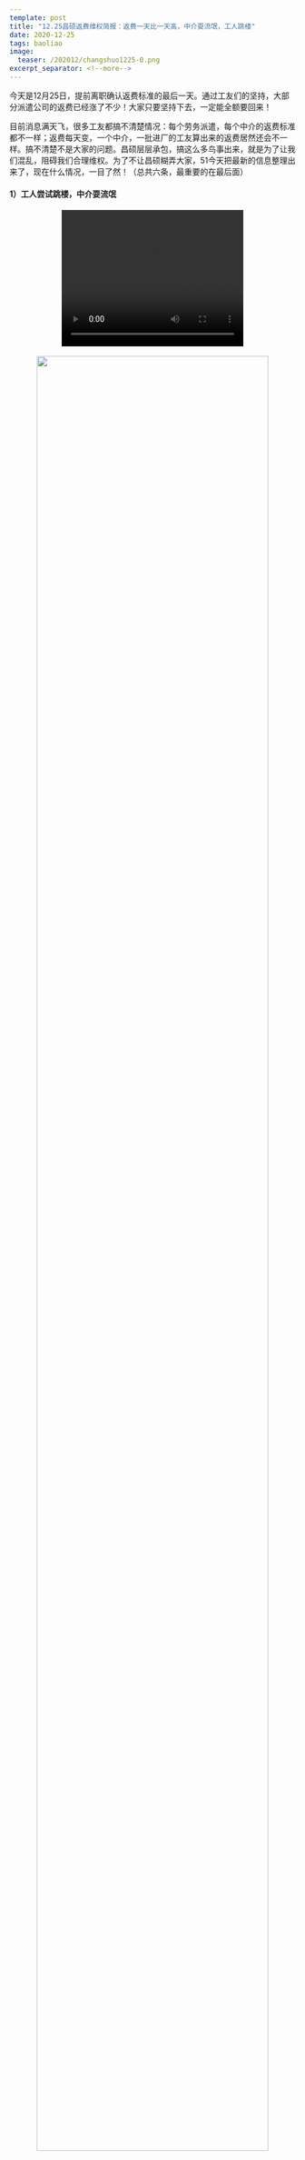 ```yaml
---
template: post
title: "12.25昌硕返费维权简报：返费一天比一天高，中介耍流氓，工人跳楼"
date: 2020-12-25
tags: baoliao
image:
  teaser: /202012/changshuo1225-0.png
excerpt_separator: <!--more-->
---
```


今天是12月25日，提前离职确认返费标准的最后一天。通过工友们的坚持，大部分派遣公司的返费已经涨了不少！大家只要坚持下去，一定能全额要回来！

目前消息满天飞，很多工友都搞不清楚情况：每个劳务派遣，每个中介的返费标准都不一样；返费每天变，一个中介，一批进厂的工友算出来的返费居然还会不一样。搞不清楚不是大家的问题。昌硕层层承包，搞这么多鸟事出来，就是为了让我们混乱，阻碍我们合理维权。为了不让昌硕糊弄大家，51今天把最新的信息整理出来了，现在什么情况，一目了然！（总共六条，最重要的在最后面）

<!--more-->

#### 1）工人尝试跳楼，中介耍流氓

<div style="text-align:center">
<video width="320" height="240" controls>
  <source src="/videos/changshuo1225-1.mp4" type="video/mp4">
哎呀！你的浏览器不支持视频播放。
</video>
</div><br>

<div style="text-align:center"><img src="/images/202012/changshuo1225-1.png" width="90%"></div>
<div style="text-align:center"><img src="/images/202012/changshuo1225-1-1.jpg" width="90%"></div>

网传视频显示有工人跳楼。目前不确定是昌硕还是世硕，还是两地都有。**如果有人了解详情请联系51爆料！（文末扫码加小编）**

<div style="text-align:center"><img src="/images/202012/changshuo1225-2.png" width="90%"></div>

也有工人被中介刁难，如果遇到类似情况，也同样欢迎向51爆料！



#### 2）返费一天比一天高！提早签的工友们吃亏了！

工友们经过几天跟昌硕和劳务派遣来回折腾，发现每天答应给的返费不一样。 *有一些人签了，发现第二天就涨了2000。*早早签了的就吃大亏了！咱们应该意识到，他们一批一批处理，就是想分化大家，欺骗一部分人先离开，退出维权的队伍。实际上，这个返费他们给得起，他们只是不想给（昌硕的年报显示昌硕去年给屁事没干的股东发了约26亿人民币），能多坑工人几百块钱，他们就耍尽手段去坑。但是工人这么多，昌硕惹不起，只要工友们坚持不放弃，返费一定能要回来。

<div style="text-align:center"><img src="/images/202012/changshuo1225-3.png" width="90%"></div><br>
<div style="text-align:center"><img src="/images/202012/changshuo1225-4.png" width="90%"></div>
<div style="text-align:center"><img src="/images/202012/changshuo1225-5.png" width="90%"></div>


#### 3）一个中介，一批进厂，算出来的反费不一样？

这几天去确认返费也有工友发现，明明是一个中介，一批进厂的，算出来的返费怎么就不一样了？51 怀疑这又是昌硕分化工人的手段。 **如果有哪位工友了解情况，请联系51爆料。**


#### 4）什么样的证据算数还有争议

目前，很多没有盖章返费单的工友都在发愁，怎么找证据证明中介承诺的返费标准呢？有一些工友是把返费单搞丢了，但大部分人没有是因为黑中介压根没有提供正式单据，早早就铺好了他们拖欠返费的路！ **但没有返费单的工友们不要沮丧，什么东西算合格的证据还有得争论。比如有中介说，进厂时的招聘告示也算数。而且，中介宣传的返费标准本来就是公开的，据工友的说法，中介的返费标准早就上报昌硕了。昌硕还说“要证据”有耍赖的嫌疑。**

<div style="text-align:center"><img src="/images/202012/changshuo1225-6.jpg" width="90%"></div>
<div style="text-align:center"><img src="/images/202012/changshuo1225-7.png" width="90%"></div>

那么，没有返费单，或者证据不被承认的工友怎么办呢？ **51建议大家先联系跟自己同批进厂的工友，看看其他人保留了什么返费标准的证据。即使没有正式盖章的单据，微信聊天、招聘启示等证据也要收集！**大家把证据合到一起，证据越多越好，一起去找厂方谈，坚持所有人得到同样的待遇。一批进厂本来就一个标准，如果30个人的聊天记录都可以证明返费标准是15000，昌硕没有任何原因再推脱，一批人都必须一起解决，否则纯粹是耍赖。

工友们也可以把返费标准的证据发给51（文末扫码加小编），51统一收集和曝光，供其他工友参考。

**提醒：发凭证请掩盖个人信息，包括姓名、身份证号码和电话。请说明你是哪个中介，哪个劳务派遣公司，哪一批进厂的。**


#### 5）昌硕昨天出新返费方案，按中介标准的90%计算

昨天，昌硕的各种群里开始广传这条消息：

<div style="text-align:center"><img src="/images/202012/changshuo1225-8.png" width="90%"></div>

同时，中介得到这个消息之后，态度就突然变了。昨天还在警告大家如果离职，后果自负，今天得知如果工人提前离职他们也能提前拿钱就反过来告诉工人如果不提前离职，后面出事不能怪他们。

<div style="text-align:center"><img src="/images/202012/changshuo1225-9.png" width="90%"></div>

今天的新政策提高了工友们的返费标准。这个方案看似是参考《保障农民工工资支付条例》的建筑行业多层承包工资保障措施设计的，等于昌硕需要为员工的返费负责，包括中介承诺的那部分。**大家要记得，这个新政策是大家斗争的成果！**

<div style="text-align:center"><img src="/images/202012/changshuo1225-10.png" width="90%"></div>

**但同时，工友们千万不要放松警惕。**首先，51去看了一遍昌硕的公众号，没有看到昌硕出相应的正式文件。

<div style="text-align:center"><img src="/images/202012/changshuo1225-11.png" width="90%"></div>

其次，为什么是90%而不是100%呢？昌硕不缺钱（去年税后净利润42亿人民币），干嘛无缘无故扣掉工人10%的返费？

最后，工友们也必须切记，昌硕是有专业法务团队的，放松警惕很可能会掉入另一个坑。 **昌硕可能在证据要求上给工友设各种障碍，也大可能会拒绝按照这个新方式处理已经签名接受低返费标准的工友。**昌硕现在是面上妥协，实际会把坑藏的更深。

<div style="text-align:center"><img src="/images/202012/changshuo1225-12.png" width="90%"></div>

工友们只需要记得一条道理：不要被昌硕的漂亮说法骗过去了，工友的返费一分不能少，90%也不行，所有人的都不能少， **不只是那些有盖章凭据的。**只要大家团结不放弃，返费一定能全额要回来！


#### 6）昆山世硕返费工加入维权！昌硕工友分头讨要返费！26号早上8:30聚集到昌硕5号门，大家别忘了！

昨天，一个25号早上8:30聚集到10号门的消息被误以为是昌硕的维权号召，导致很多工友迷惑，上海昌硕哪儿有10号门？实际上，这个通知是昆山世硕的工友们发出来的。

世硕的工友们也被少算了返费：12000元降到10000元了！昌硕还想骗大家过去那边，世硕也同样不给返费，还去干嘛！可见这不是真的为了给工友们加班，而是为了分化工人。（世硕还是当时扔证件侮辱工人的工厂，把工人当做狗，谁还愿意去？！）

<div style="text-align:center"><img src="/images/202012/changshuo1225-13.png" width="90%"></div>
<div style="text-align:center"><img src="/images/202012/changshuo1225-14.png" width="90%"><br>世硕的维权信息没有写明厂名转到昌硕群里，今天早上有昌硕工友在到处找十号门吗？</div>

因为世硕和昌硕的消息有重叠，有很多人搞不清楚昌硕25号到底有没有维权活动，到哪个门聚集。最后，25号早上，一批工友聚集到昌硕的5号门，一批工友到了九栋派遣员工综合服务处，消息混乱，导致两地聚集的人都不多。**请大家切记并通知身边的工友：大家商量出来的维权时间是12月26日早上8:30，昌硕5号门，大家不要搞混了！**

<div style="text-align:center">
<video width="320" height="240" controls>
  <source src="/videos/changshuo1225-3.mp4" type="video/mp4">
哎呀！你的浏览器不支持视频播放。
</video>
</div><br>

<div style="text-align:center">
<video width="320" height="240" controls>
  <source src="/videos/changshuo1225-4.mp4" type="video/mp4">
哎呀！你的浏览器不支持视频播放。
</video>
</div><br>

<div style="text-align:center"><img src="/images/202012/changshuo1225-15.jpg" width="90%"></div>

今天早上，五号门早上6:30已经到了大量井车，明天肯定也会有同样的现象。可见当地已经在准备帮助昌硕暴力维稳。但工友们不用害怕这些辅井。大家要的是自己的工资，干活拿钱，天经地义！工友们人多力量大，不需要怕这些狗腿子！工友们的返费一分不能少！

<div style="text-align:center"><img src="/images/202012/changshuo1225-16.jpg" width="90%"><br>工友们，咱们一起反抗马云主义！</div>



